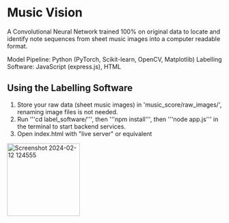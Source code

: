 # Music Vision

A Convolutional Neural Network trained 100% on original data to locate and identify note sequences from sheet music images into a computer readable format.

Model Pipeline: Python (PyTorch, Scikit-learn, OpenCV, Matplotlib)
Labelling Software: JavaScript (express.js), HTML


## Using the Labelling Software

1. Store your raw data (sheet music images) in 'music_score/raw_images/', renaming image files is not needed.
2. Run '''cd label_software/''', then '''npm install''', then '''node app.js''' in the terminal to start backend services.
3. Open index.html with "live server" or equivalent

<img width="170" alt="Screenshot 2024-02-12 124555" src="https://github.com/JeffreyQin/Music_Vision/assets/122770444/402face0-3805-43d7-ab87-d1964a1f96d5">
